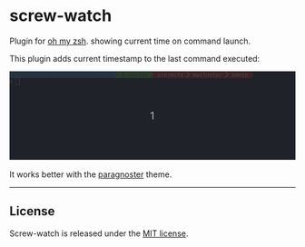 # screw-watch

Plugin for [oh my zsh](https://github.com/ohmyzsh/ohmyzsh). showing current time on command launch.

This plugin adds current timestamp to the last command executed:

![watch.plugin.png](https://github.com/vitorz/screw-watch/blob/master/.github/watch.plugin.gif)
 
 It works better with the [paragnoster](https://github.com/vitorz/paragnoster) theme.

---

## License
Screw-watch is released under the [MIT license](https://github.com/vitorz/screw-watch/blob/master/.github/LICENSE.txt).

